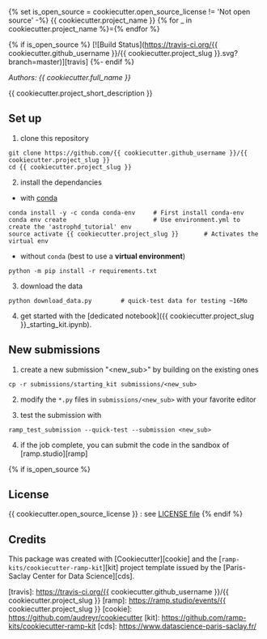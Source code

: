 {% set is_open_source = cookiecutter.open_source_license != 'Not open source' -%}
{{ cookiecutter.project_name }}
{% for _ in cookiecutter.project_name %}={% endfor %}

{% if is_open_source %}
[![Build Status](https://travis-ci.org/{{ cookiecutter.github_username }}/{{ cookiecutter.project_slug }}.svg?branch=master)][travis]
{%- endif %}

_Authors: {{ cookiecutter.full_name }}_

{{ cookiecutter.project_short_description }}

## Set up

1. clone this repository
  ```
  git clone https://github.com/{{ cookiecutter.github_username }}/{{ cookiecutter.project_slug }}
  cd {{ cookiecutter.project_slug }}
  ```

2. install the dependancies
  - with [conda](https://conda.io/miniconda.html)
  ```
  conda install -y -c conda conda-env     # First install conda-env
  conda env create                        # Use environment.yml to create the 'astrophd_tutorial' env
  source activate {{ cookiecutter.project_slug }}       # Activates the virtual env
  ```
  - without `conda` (best to use a **virtual environment**)
  ```
  python -m pip install -r requirements.txt
  ```

3. download the data
  ```
  python download_data.py        # quick-test data for testing ~16Mo
  ```

4. get started with the [dedicated notebook]({{ cookiecutter.project_slug }}_starting_kit.ipynb).

## New submissions

1. create a new submission "<new_sub>" by building on the existing ones
  ```
  cp -r submissions/starting_kit submissions/<new_sub>
  ```
2. modify the `*.py` files in  `submissions/<new_sub>` with your favorite editor

3. test the submission with
  ```
  ramp_test_submission --quick-test --submission <new_sub>
  ```
4. if the job complete, you can submit the code in the sandbox of [ramp.studio][ramp]


{% if is_open_source %}
## License

{{ cookiecutter.open_source_license }} : see [LICENSE file](LICENSE)
{% endif %}

## Credits

This package was created with [Cookiecutter][cookie] and the [`ramp-kits/cookiecutter-ramp-kit`][kit] project template
issued by the [Paris-Saclay Center for Data Science][cds].

[travis]: https://travis-ci.org/{{ cookiecutter.github_username }}/{{ cookiecutter.project_slug }}
[ramp]: https://ramp.studio/events/{{ cookiecutter.project_slug }}
[cookie]: https://github.com/audreyr/cookiecutter
[kit]: https://github.com/ramp-kits/cookiecutter-ramp-kit
[cds]: https://www.datascience-paris-saclay.fr/
